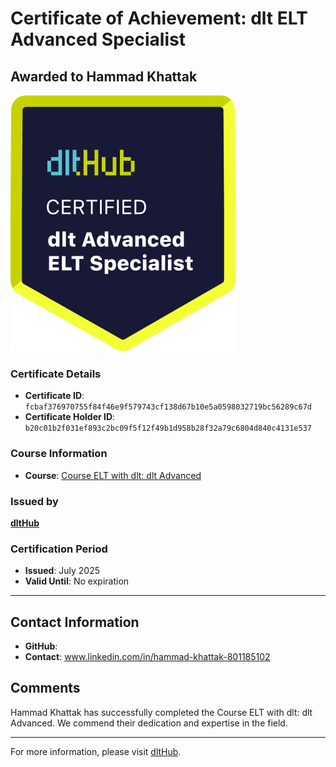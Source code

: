 
# Certificate of Achievement: dlt ELT Advanced Specialist

## Awarded to **Hammad Khattak**

![Course Image](../badges/advanced_etl_specialist.png)

### Certificate Details
- **Certificate ID**: `fcbaf376970755f84f46e9f579743cf138d67b10e5a0598032719bc56289c67d`
- **Certificate Holder ID**: `b20c01b2f031ef893c2bc09f5f12f49b1d958b28f32a79c6804d840c4131e537`

### Course Information
- **Course**: [Course ELT with dlt: dlt Advanced](https://github.com/dlt-hub/dlthub-education/tree/main/courses/dlt_advanced_2025)

### Issued by
[**dltHub**](https://dlthub.com/) 

### Certification Period
- **Issued**: July 2025
- **Valid Until**: No expiration

---

## Contact Information
- **GitHub**: 
- **Contact**: www.linkedin.com/in/hammad-khattak-801185102

## Comments
Hammad Khattak has successfully completed the Course ELT with dlt: dlt Advanced. We commend their dedication and expertise in the field.

---

For more information, please visit [dltHub](https://dlthub.com/).
    